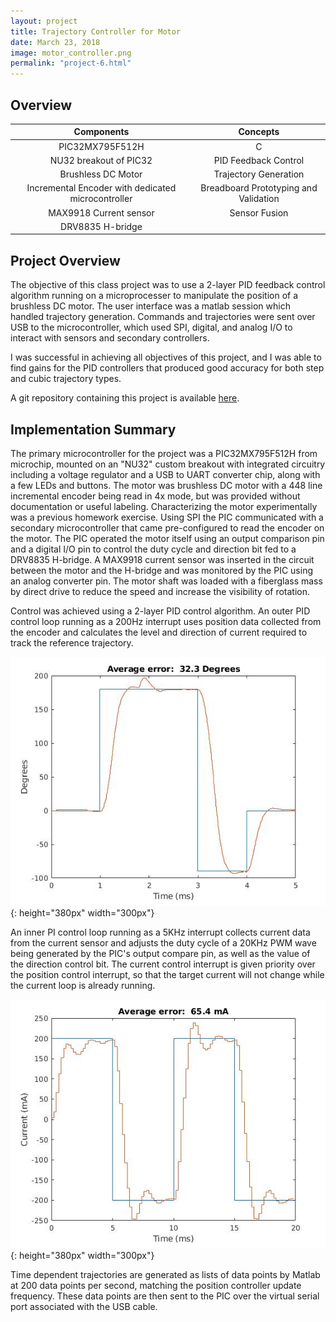 ```yaml
---
layout: project
title: Trajectory Controller for Motor
date: March 23, 2018
image: motor_controller.png
permalink: "project-6.html"
---
```


## Overview

|Components                     |Concepts|
|:-----------------------------:|:---------------------:|
|PIC32MX795F512H   | C                   |
|NU32 breakout of PIC32             | PID Feedback Control            |
|Brushless DC Motor       | Trajectory Generation   |
|Incremental Encoder with dedicated microcontroller     | Breadboard Prototyping and Validation    |
|MAX9918 Current sensor| Sensor Fusion |
|DRV8835 H-bridge | |



<!--
Todo:
    Final video gif for intro
    Feedback control graphs in summary

-->


## Project Overview
The objective of this class project was to use a 2-layer PID feedback control algorithm running on a microprocesser to manipulate the position of a brushless DC motor. The user interface was a matlab session which handled trajectory generation. Commands and trajectories were sent over USB to the microcontroller, which used SPI, digital, and analog I/O to interact with sensors and secondary controllers.

I was successful in achieving all objectives of this project, and I was able to find gains for the PID controllers that produced good accuracy for both step and cubic trajectory types.


A git repository containing this project is available [here](https://github.com/idtx314/PID-Motor-Control).

## Implementation Summary
The primary microcontroller for the project was a PIC32MX795F512H from microchip, mounted on an "NU32" custom breakout with integrated circuitry including a voltage regulator and a USB to UART converter chip, along with a few LEDs and buttons. The motor was brushless DC motor with a 448 line incremental encoder being read in 4x mode, but was provided without documentation or useful labeling. Characterizing the motor experimentally was a previous homework exercise. Using SPI the PIC communicated with a secondary microcontroller that came pre-configured to read the encoder on the motor. The PIC operated the motor itself using an output comparison pin and a digital I/O pin to control the duty cycle and direction bit fed to a DRV8835 H-bridge. A MAX9918 current sensor was inserted in the circuit between the motor and the H-bridge and was monitored by the PIC using an analog converter pin. The motor shaft was loaded with a fiberglass mass by direct drive to reduce the speed and increase the visibility of rotation.

Control was achieved using a 2-layer PID control algorithm. An outer PID control loop running as a 200Hz interrupt uses position data collected from the encoder and calculates the level and direction of current required to track the reference trajectory. 

![Position Control](../public/images/position_control.jpg){: height="380px" width="300px"}

An inner PI control loop running as a 5KHz interrupt collects current data from the current sensor and adjusts the duty cycle of a 20KHz PWM wave being generated by the PIC's output compare pin, as well as the value of the direction control bit. 
The current control interrupt is given priority over the position control interrupt, so that the target current will not change while the current loop is already running.

![Display Mode](../public/images/current_control.jpg){: height="380px" width="300px"}

Time dependent trajectories are generated as lists of data points by Matlab at 200 data points per second, matching the position controller update frequency. These data points are then sent to the PIC over the virtual serial port associated with the USB cable.

<!-- 
![Display Mode](../public/images/visualization.png){: height="170px" width="300px"}
    -->
